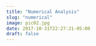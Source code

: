 ```yaml
---
title: "Numerical Analysis"
slug: "numerical"
image: pic02.jpg
date: 2017-10-31T22:27:21-05:00
draft: false
---
```

